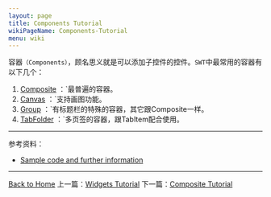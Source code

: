 ```yaml
---
layout: page
title: Components Tutorial
wikiPageName: Components-Tutorial
menu: wiki
---
```


容器`（Components）`，顾名思义就是可以添加子控件的控件。`SWT`中最常用的容器有以下几个：

1. [Composite]({{site.baseurl}}/eclipse.tutorial/wiki/Composite-Tutorial.html) ：`最普遍的容器。
2. [Canvas]({{site.baseurl}}/eclipse.tutorial/wiki/Canvas-Tutorial.html) ：`支持画图功能。
3. [Group]({{site.baseurl}}/eclipse.tutorial/wiki/Group-Tutorial.html) ：`有标题栏的特殊的容器，其它跟Composite一样。
4. [TabFolder]({{site.baseurl}}/eclipse.tutorial/wiki/TabFolder-Tutorial.html) ：`多页签的容器，跟TabItem配合使用。

***
参考资料：
  * [Sample code and further information](http://www.eclipse.org/swt/)

***

[Back to Home]({{site.baseurl}}/eclipse.tutorial/wiki/)
上一篇：[Widgets Tutorial]({{site.baseurl}}/eclipse.tutorial/wiki/SWT-Widgets.html)
下一篇：[Composite Tutorial]({{site.baseurl}}/eclipse.tutorial/wiki/Composite-Tutorial.html)
